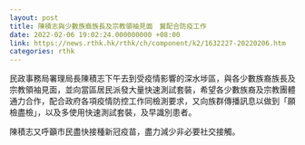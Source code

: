 ```yaml
---
layout: post
title: 陳積志與少數族裔族長及宗教領袖見面　冀配合防疫工作
date: 2022-02-06 19:02:24.000000000 +08:00
link: https://news.rthk.hk/rthk/ch/component/k2/1632227-20220206.htm
categories: rthk
---
```


民政事務局署理局長陳積志下午去到受疫情影響的深水埗區，與各少數族裔族長及宗教領袖見面，並向當區居民派發大量快速測試套裝，希望各少數族裔及宗教團體通力合作，配合政府各項疫情防控工作同檢測要求，又向族群傳播訊息以做到「願檢盡檢」，以及多使用快速測試套裝，及早識別患者。

陳積志又呼籲市民盡快接種新冠疫苗，盡力減少非必要社交接觸。
